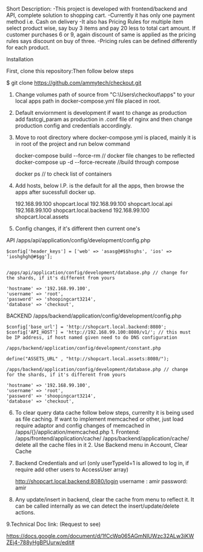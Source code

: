 Short Description:
	-This project is developed with frontend/backend and API, complete solution to shopping cart. 
	-Currently it has only one payment method i.e. Cash on delivery
	-It also has Pricing Rules for multiple item select product wise, say buy 3 items and pay 20 less to total cart amount. If 
	customer purchases 6 or 9, again discount of same is applied as the pricing rules says discount on buy of three.
	-Pricing rules can be defined differently for each product.

Installation

First, clone this repository:Then follow below steps

$ git clone https://github.com/ammytech/checkout.git

1. Change volumes path of source from "C:\Users\checkout\apps" to your local apps path in docker-compose.yml file placed in root.

2. Default enviornment is development if want to change as production add fastcgi_param as production in .conf file of nginx and then change production config and credentials accordingly.

3. Move to root directory where docker-compose.yml is placed, mainly it is in root of the project and run below command

	docker-compose build --force-rm  // docker file changes to be reflected
	docker-compose up -d --force-recreate //build through compose
	
	docker ps // to check list of containers

4. Add hosts, below I.P. is the default for all the apps, then browse the apps after sucessfull docker up.

	192.168.99.100	shopcart.local
	192.168.99.100	shopcart.local.api
	192.168.99.100	shopcart.local.backend
	192.168.99.100  shopcart.local.assets

5. Config changes, if it's different then current one's

 API
	/apps/api/application/config/development/config.php
	
	$config['header_keys'] = ['web' => 'asasg@#$$hsghs', 'ios' => 'ioshghgh@#$gg'];
	
	
	/apps/api/application/config/development/database.php // change for the shards, if it's different from yours
	
	'hostname' => '192.168.99.100',
    'username' => 'root',
    'password' => 'shoopingcart3214',
    'database' => 'checkout',
	
 BACKEND
	/apps/backend/application/config/development/config.php
		
	$config['base_url'] = 'http://shopcart.local.backend:8080';
	$config['API_HOST'] = 'http://192.168.99.100:8080/v1/'; // this must be IP address, if host named given need to do DNS configuration
	
	/apps/backend/application/config/development/constant.php
	
	define("ASSETS_URL" , "http://shopcart.local.assets:8080/");
	
	/apps/backend/application/config/development/database.php // change for the shards, if it's different from yours
	
	'hostname' => '192.168.99.100',
    'username' => 'root',
    'password' => 'shoopingcart3214',
    'database' => 'checkout',
	
6. To clear query data cache follow below steps, currenlty it is being used as file caching. If want to implement memcached or other,
   just load require adaptor and config changes of memcached in /apps/{}/application/memcached.php
		1. Frontend: /apps/frontend/application/cache/ /apps/backend/application/cache/ delete all the cache files in it
		2. Use Backend menu in Account, Clear Cache
		
7. Backend Credentials and url (only userTypeId=1 is allowed to log in, if require add other users to AccessUser array)

	http://shopcart.local.backend:8080/login
        username : amir
        password: amir
		
			
8. Any update/insert in backend, clear the cache from menu to reflect it.
  It can be called internally as we can detect the insert/update/delete actions.
	
9.Technical Doc link: (Request to see)

https://docs.google.com/document/d/1fCcWq065AGmNlUWzc32ALw3iKWZEj4-788yHgBPUurw/edit#


	
	
